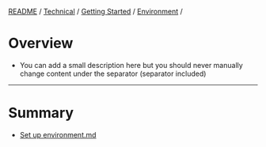 [README](/) / [Technical](0e9eb851-aec6-11e7-9592-978508c84318.md) / [Getting Started](0e9eb852-aec6-11e7-9592-978508c84318.md) / [Environment](0e9eb853-aec6-11e7-9592-978508c84318.md) / 
# Overview
* You can add a small description here but you should never manually change content under the separator (separator included) 

---
# Summary
* [Set up environment.md](0e9e6a38-aec6-11e7-9592-978508c84318.md) 
 
